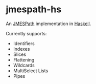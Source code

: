 # jmespath-hs

An [JMESPath](http://jmespath.org) implementation in [Haskell](https://haskell.org).

Currently supports:

* Identifiers
* Indexes
* Slices
* Flattening
* Wildcards
* MultiSelect Lists
* Pipes
